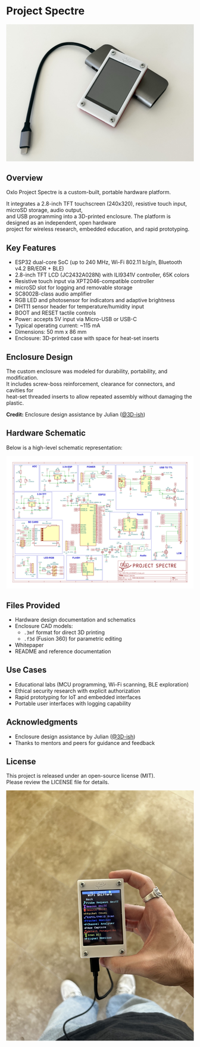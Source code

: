 # Project Spectre

<p align="center">
  <img src="images/device_front.jpg" alt="Device Front" width="600">
</p>

## Overview
Oxlo Project Spectre is a custom-built, portable hardware platform.
  
It integrates a 2.8-inch TFT touchscreen (240x320), resistive touch input, microSD storage, audio output,  
and USB programming into a 3D-printed enclosure. The platform is designed as an independent, open hardware  
project for wireless research, embedded education, and rapid prototyping.

## Key Features
- ESP32 dual-core SoC (up to 240 MHz, Wi-Fi 802.11 b/g/n, Bluetooth v4.2 BR/EDR + BLE)
- 2.8-inch TFT LCD (JC2432A028N) with ILI9341V controller, 65K colors
- Resistive touch input via XPT2046-compatible controller
- microSD slot for logging and removable storage
- SC8002B-class audio amplifier
- RGB LED and photosensor for indicators and adaptive brightness
- DHT11 sensor header for temperature/humidity input
- BOOT and RESET tactile controls
- Power: accepts 5V input via Micro-USB or USB-C
- Typical operating current: ~115 mA
- Dimensions: 50 mm x 86 mm
- Enclosure: 3D-printed case with space for heat-set inserts

## Enclosure Design
The custom enclosure was modeled for durability, portability, and modification.  
It includes screw-boss reinforcement, clearance for connectors, and cavities for  
heat-set threaded inserts to allow repeated assembly without damaging the plastic.

**Credit:** Enclosure design assistance by Julian ([@3D-ish](https://github.com/3D-ish))

## Hardware Schematic
Below is a high-level schematic representation:

<p align="center">
  <img src="images/Schematic.png" alt="Hardware Schematic" width="900">
</p>

## Files Provided
- Hardware design documentation and schematics
- Enclosure CAD models:
  - `.3mf` format for direct 3D printing
  - `.f3d` (Fusion 360) for parametric editing
- Whitepaper
- README and reference documentation

## Use Cases
- Educational labs (MCU programming, Wi-Fi scanning, BLE exploration)
- Ethical security research with explicit authorization
- Rapid prototyping for IoT and embedded interfaces
- Portable user interfaces with logging capability

## Acknowledgments
- Enclosure design assistance by Julian ([@3D-ish](https://github.com/3D-ish))  
- Thanks to mentors and peers for guidance and feedback  

## License
This project is released under an open-source license (MIT).  
Please review the LICENSE file for details.

<p align="center">
  <img src="images/device_test.jpg" alt="Device Test" width="600">
</p>
